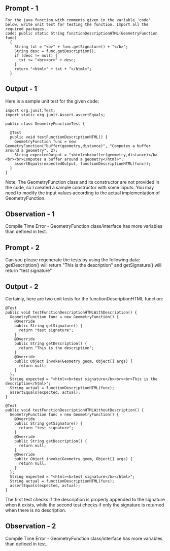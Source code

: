 ## Prompt - 1
```
For the java function with comments given in the variable 'code' below, write unit test for testing the function. Import all the required packages.
code: public static String functionDescriptionHTML(GeometryFunction func)
  {
    String txt = "<b>" + func.getSignature() + "</b>";
    String desc = func.getDescription();
    if (desc != null) {
      txt += "<br><br>" + desc;
    }
    return "<html>" + txt + "</html>";
  }
```

## Output - 1
Here is a sample unit test for the given code:

```
import org.junit.Test;
import static org.junit.Assert.assertEquals;

public class GeometryFunctionTest {

  @Test
  public void testFunctionDescriptionHTML() {
    GeometryFunction func = new GeometryFunction("buffer(geometry,distance)", "Computes a buffer around a geometry", 2);
    String expectedOutput = "<html><b>buffer(geometry,distance)</b><br><br>Computes a buffer around a geometry</html>";
    assertEquals(expectedOutput, functionDescriptionHTML(func));
  }
}
```
Note: The GeometryFunction class and its constructor are not provided in the code, so I created a sample constructor with some inputs. You may need to modify the input values according to the actual implementation of GeometryFunction.

## Observation - 1
Compile Time Error - GeometryFunction class/interface has more variables than defined in test.

## Prompt - 2
Can you please regenerate the tests by using the following data:
getDescription() will return "This is the description"
and getSignature() will return "test signature"

## Output - 2
Certainly, here are two unit tests for the functionDescriptionHTML function:
```
@Test
public void testFunctionDescriptionHTMLWithDescription() {
  GeometryFunction func = new GeometryFunction() {
    @Override
    public String getSignature() {
      return "test signature";
    }
    @Override
    public String getDescription() {
      return "This is the description";
    }
    @Override
    public Object invoke(Geometry geom, Object[] args) {
      return null;
    }
  };
  String expected = "<html><b>test signature</b><br><br>This is the description</html>";
  String actual = functionDescriptionHTML(func);
  assertEquals(expected, actual);
}

@Test
public void testFunctionDescriptionHTMLWithoutDescription() {
  GeometryFunction func = new GeometryFunction() {
    @Override
    public String getSignature() {
      return "test signature";
    }
    @Override
    public String getDescription() {
      return null;
    }
    @Override
    public Object invoke(Geometry geom, Object[] args) {
      return null;
    }
  };
  String expected = "<html><b>test signature</b></html>";
  String actual = functionDescriptionHTML(func);
  assertEquals(expected, actual);
}
```
The first test checks if the description is properly appended to the signature when it exists, while the second test checks if only the signature is returned when there is no description.

## Observation - 2
Compile Time Error - GeometryFunction class/interface has more variables than defined in test.




